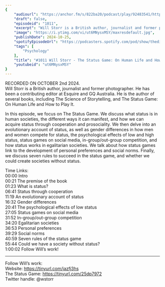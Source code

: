 ```yaml
---
{
	"audiourl": "https://anchor.fm/s/822ba20/podcast/play/92483541/https%3A%2F%2Fd3ctxlq1ktw2nl.cloudfront.net%2Fstaging%2F2024-9-2%2Febf3b81c-204b-1120-340d-c16892ee04c4.m4a",
	"draft": false,
	"episodeid": "1011",
	"excerpt": "Will Storr is a British author, journalist and former photographer. He has been a contributing editor at Esquire and GQ Australia. He is the author of several books, including The Science of Storytelling, and The Status Game: On Human Life and How to Play It.",
	"image": "https://i.ytimg.com/vi/ut6MNysxMSY/maxresdefault.jpg",
	"publishDate": 2024-10-25,
	"spotifyEpisodeUrl": "https://podcasters.spotify.com/pod/show/thedissenter/episodes/1011-Will-Storr---The-Status-Game-On-Human-Life-and-How-to-Play-It-e2p4sgl",
	"tags": [
		"Psychology"
	],
	"title": "#1011 Will Storr - The Status Game: On Human Life and How to Play It",
	"youtubeid": "ut6MNysxMSY"
}
---
```

RECORDED ON OCTOBER 2nd 2024.  
Will Storr is a British author, journalist and former photographer. He has been a contributing editor at Esquire and GQ Australia. He is the author of several books, including The Science of Storytelling, and The Status Game: On Human Life and How to Play It.

In this episode, we focus on The Status Game. We discuss what status is in human societies, the different ways it can manifest, and how we can acquire status through cooperation and prosociality. We then delve into an evolutionary account of status, as well as gender differences in how men and women compete for status, the psychological effects of low and high status, status games on social media, in-group/out-group competition, and how status works in egalitarian societies. We talk about how status games link to the development of personal preferences and social norms. Finally, we discuss seven rules to succeed in the status game, and whether we could create societies without status.

Time Links:  
<time>00:00</time> Intro  
<time>00:21</time> The premise of the book  
<time>01:23</time> What is status?  
<time>06:41</time> Status through cooperation  
<time>11:19</time> An evolutionary account of status  
<time>16:32</time> Gender differences  
<time>20:41</time> The psychological effects of low status  
<time>27:05</time> Status games on social media  
<time>31:52</time> In-group/out-group competition  
<time>34:20</time> Egalitarian societies  
<time>36:53</time> Personal preferences  
<time>39:29</time> Social norms  
<time>40:59</time> Seven rules of the status game  
<time>55:44</time> Could we have a society without status?  
<time>1:00:02</time> Follow Will’s work!

---

Follow Will’s work:  
Website: https://tinyurl.com/jazfj3hs  
The Status Game: https://tinyurl.com/25dp7972  
Twitter handle: @wstorr
